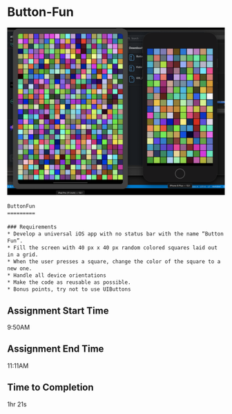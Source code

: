 # Button-Fun

![GitHub Logo](/media/screenshot.png)

```
ButtonFun
=========

### Requirements
* Develop a universal iOS app with no status bar with the name “Button Fun”.
* Fill the screen with 40 px x 40 px random colored squares laid out in a grid.
* When the user presses a square, change the color of the square to a new one.
* Handle all device orientations 
* Make the code as reusable as possible.
* Bonus points, try not to use UIButtons

```

## Assignment Start Time
9:50AM

## Assignment End Time
11:11AM

## Time to Completion
1hr 21s




